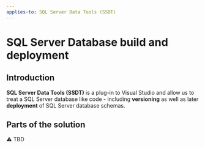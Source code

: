 ```yaml
---
applies-to: SQL Server Data Tools (SSDT)
---
```


# SQL Server Database build and deployment

## Introduction

**SQL Server Data Tools (SSDT)** is a plug-in to Visual Studio and allow us to treat a SQL Server database like code - including **versioning** as well as later **deployment** of SQL Server database schemas.

## Parts of the solution

:warning: TBD